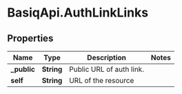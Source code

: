 # BasiqApi.AuthLinkLinks

## Properties
Name | Type | Description | Notes
------------ | ------------- | ------------- | -------------
**_public** | **String** | Public URL of auth link. | 
**self** | **String** | URL of the resource | 


